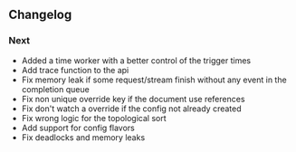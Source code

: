 ## Changelog

### Next
- Added a time worker with a better control of the trigger times
- Add trace function to the api
- Fix memory leak if some request/stream finish without any event in the completion queue
- Fix non unique override key if the document use references
- Fix don't watch a override if the config not already created
- Fix wrong logic for the topological sort
- Add support for config flavors
- Fix deadlocks and memory leaks
